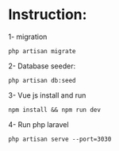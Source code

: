# Instruction:

1- migration
```
php artisan migrate
```

2- Database seeder:

```
php artisan db:seed
```

3- Vue js install and run

```
npm install && npm run dev
```

4- Run php laravel

```
php artisan serve --port=3030
```
